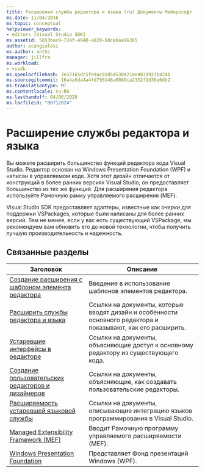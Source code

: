 ```yaml
---
title: Расширения службы редактора и языка (ru) Документы Майкрософт
ms.date: 11/04/2016
ms.topic: conceptual
helpviewer_keywords:
- editors [Visual Studio SDK]
ms.assetid: 5653bac9-724f-4948-a820-68ce6aa96365
author: acangialosi
ms.author: anthc
manager: jillfra
ms.workload:
- vssdk
ms.openlocfilehash: 7e37165dc5fe9ac010545304218e807d923b424b
ms.sourcegitcommit: 16a4a5da4a4fd795b46a0869ca2152f2d36e6db2
ms.translationtype: MT
ms.contentlocale: ru-RU
ms.lasthandoff: 04/06/2020
ms.locfileid: "80712024"
---
```

# <a name="editor-and-language-service-extensions"></a>Расширение службы редактора и языка
Вы можете расширить большинство функций редактора кода Visual Studio. Редактор основан на Windows Presentation Foundation (WPF) и написан в управляемом коде. Хотя этот дизайн отличается от конструкций в более ранних версиях Visual Studio, он предоставляет большинство из тех же функций. Для расширения редактора используйте Рамочную рамку управляемого расширения (MEF).

 Visual Studio SDK предоставляет адаптеры, известные как *очерки* для поддержки VSPackages, которые были написаны для более ранних версий. Тем не менее, если у вас есть существующий VSPackage, мы рекомендуем вам обновить его до новой технологии, чтобы получить лучшую производительность и надежность.

## <a name="related-topics"></a>Связанные разделы

|Заголовок|Описание|
|-----------|-----------------|
|[Создание расширения с шаблоном элемента редактора](../extensibility/creating-an-extension-with-an-editor-item-template.md)|Введение в использование шаблонов элементов редактора.|
|[Расширить службы редактора и языка](../extensibility/extending-the-editor-and-language-services.md)|Ссылки на документы, которые вводят дизайн и особенности основного редактора и показывают, как его расширить.|
|[Устаревшие интерфейсы в редакторе](/visualstudio/extensibility/legacy-interfaces-in-the-editor?view=vs-2015)|Ссылки на документы, объясняющие доступ к основному редактору из существующего кода.|
|[Создание пользовательских редакторов и дизайнеров](../extensibility/creating-custom-editors-and-designers.md)|Ссылки на документы, объясняющие, как создавать пользовательские редакторы.|
|[Расширяемость устаревшей языковой службы](../extensibility/internals/legacy-language-service-extensibility.md)|Ссылки на документы, описывающие интеграцию языков программирования в Visual Studio.|
|[Managed Extensibility Framework (MEF)](/dotnet/framework/mef/index)|Вводит Рамочную программу управляемого расширяемости (MEF).|
|[Windows Presentation Foundation](/dotnet/framework/wpf/index)|Представляет Фонд презентаций Windows (WPF).|
